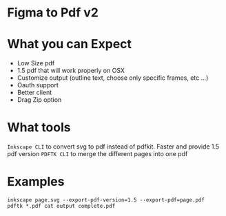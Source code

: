 # Figma to Pdf v2

# What you can Expect

- Low Size pdf
- 1.5 pdf that will work properly on OSX
- Customize output (outline text, choose only specific frames, etc ...)
- Oauth support
- Better client
- Drag Zip option

# What tools

```Inkscape CLI``` to convert svg to pdf instead of pdfkit. Faster and provide 1.5 pdf version
```PDFTK CLI``` to merge the different pages into one pdf

# Examples
```
inkscape page.svg --export-pdf-version=1.5 --export-pdf=page.pdf
pdftk *.pdf cat output complete.pdf
```
